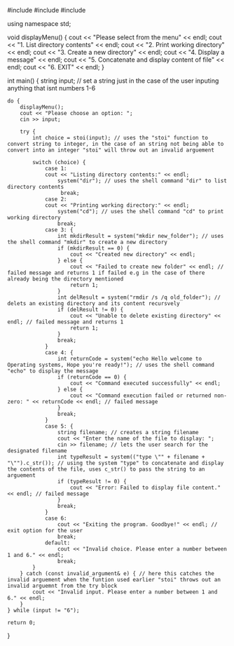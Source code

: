 #include <iostream>
#include <cstdlib>
#include <string>

using namespace std;

void displayMenu() { 
    cout << "Please select from the menu" << endl;
    cout << "1. List directory contents" << endl;
    cout << "2. Print working directory" << endl;
    cout << "3. Create a new directory" << endl;
    cout << "4. Display a message" << endl;
    cout << "5. Concatenate and display content of file" << endl;
    cout << "6. EXIT" << endl;
}

int main() {
    string input; // set a string just in the case of the user inputing anything that isnt numbers 1-6

    do {
        displayMenu();
        cout << "Please choose an option: ";
        cin >> input;

        try {
            int choice = stoi(input); // uses the "stoi" function to convert string to integer, in the case of an string not being able to convert into an integer "stoi" will throw out an invalid arguement

            switch (choice) {
                case 1:
                cout << "Listing directory contents:" << endl;
                    system("dir"); // uses the shell command "dir" to list directory contents
                     break;
                case 2:
                cout << "Printing working directory:" << endl;
                    system("cd"); // uses the shell command "cd" to print working directory
                    break;
                case 3: { 
                    int mkdirResult = system("mkdir new_folder"); // uses the shell command "mkdir" to create a new directory
                    if (mkdirResult == 0) {
                        cout << "Created new directory" << endl;
                    } else {
                        cout << "Failed to create new folder" << endl; // failed message and returns 1 if failed e.g in the case of there already being the directory mentioned
                        return 1;
                    }
                    int delResult = system("rmdir /s /q old_folder"); // delets an existing directory and its content recursvely
                    if (delResult != 0) {
                        cout << "Unable to delete existing directory" << endl; // failed message and returns 1
                        return 1;
                    }
                    break;
                }
                case 4: {
                    int returnCode = system("echo Hello welcome to Operating systems, Hope you're ready!"); // uses the shell command "echo" to display the message
                    if (returnCode == 0) {
                        cout << "Command executed successfully" << endl;
                    } else {
                        cout << "Command execution failed or returned non-zero: " << returnCode << endl; // failed message
                    }
                    break;
                }
                case 5: {
                    string filename; // creates a string filename
                    cout << "Enter the name of the file to display: ";
                    cin >> filename; // lets the user search for the designated filename
                    int typeResult = system(("type \"" + filename + "\"").c_str()); // using the system "type" to concatenate and display the contents of the file, uses c_str() to pass the string to an arguement
                    if (typeResult != 0) {
                        cout << "Error: Failed to display file content." << endl; // failed message
                    }
                    break;
                }
                case 6:
                    cout << "Exiting the program. Goodbye!" << endl; // exit option for the user
                    break;
                default:
                    cout << "Invalid choice. Please enter a number between 1 and 6." << endl;
                    break;
            }
        } catch (const invalid_argument& e) { // here this catches the invalid arguement when the funtion used earlier "stoi" throws out an invalid arguemnt from the try block
            cout << "Invalid input. Please enter a number between 1 and 6." << endl;
        }
    } while (input != "6");

    return 0;
}
